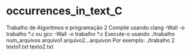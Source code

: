 # occurrences_in_text_C
Trabalho de Algoritmos e programação 2
Compile usando clang -Wall -o trabalho *.c ou gcc -Wall -o trabalho *.c
Execute-o usando ./trabalho num_arquivos arquivo1 arquivo2...arquivon
Por exemplo: ./trabalho 2 texto1.txt texto2.txt
